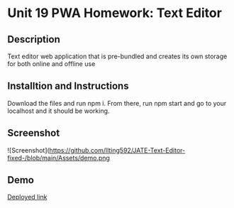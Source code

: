 # Unit 19 PWA Homework: Text Editor

## Description

Text editor web application that is pre-bundled and creates its own storage for both online and offline use


## Installtion and Instructions

Download the files and run npm i. From there, run npm start and go to your localhost and it should be working.

## Screenshot

![Screenshot](https://github.com/llting592/JATE-Text-Editor-fixed-/blob/main/Assets/demo.png

## Demo
[Deployed link](https://powerful-tundra-80611.herokuapp.com/)
